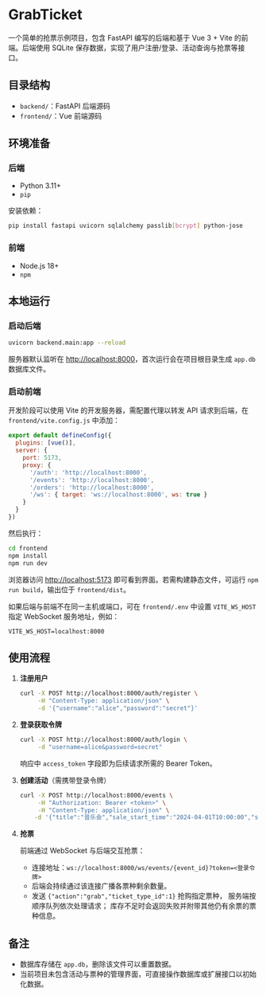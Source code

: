 # GrabTicket

一个简单的抢票示例项目，包含 FastAPI 编写的后端和基于 Vue 3 + Vite 的前端。后端使用 SQLite 保存数据，实现了用户注册/登录、活动查询与抢票等接口。

## 目录结构

- `backend/`：FastAPI 后端源码
- `frontend/`：Vue 前端源码

## 环境准备

### 后端

- Python 3.11+
- `pip`

安装依赖：

```bash
pip install fastapi uvicorn sqlalchemy passlib[bcrypt] python-jose
```

### 前端

- Node.js 18+
- `npm`

## 本地运行

### 启动后端

```bash
uvicorn backend.main:app --reload
```

服务器默认监听在 <http://localhost:8000>，首次运行会在项目根目录生成 `app.db` 数据库文件。

### 启动前端

开发阶段可以使用 Vite 的开发服务器，需配置代理以转发 API 请求到后端，在 `frontend/vite.config.js` 中添加：

```js
export default defineConfig({
  plugins: [vue()],
  server: {
    port: 5173,
    proxy: {
      '/auth': 'http://localhost:8000',
      '/events': 'http://localhost:8000',
      '/orders': 'http://localhost:8000',
      '/ws': { target: 'ws://localhost:8000', ws: true }
    }
  }
})
```

然后执行：

```bash
cd frontend
npm install
npm run dev
```

浏览器访问 <http://localhost:5173> 即可看到界面。若需构建静态文件，可运行 `npm run build`，输出位于 `frontend/dist`。

如果后端与前端不在同一主机或端口，可在 `frontend/.env` 中设置 `VITE_WS_HOST` 指定 WebSocket 服务地址，例如：

```
VITE_WS_HOST=localhost:8000
```

## 使用流程

1. **注册用户**

   ```bash
   curl -X POST http://localhost:8000/auth/register \
        -H "Content-Type: application/json" \
        -d '{"username":"alice","password":"secret"}'
   ```

2. **登录获取令牌**

   ```bash
   curl -X POST http://localhost:8000/auth/login \
        -d "username=alice&password=secret"
   ```

   响应中 `access_token` 字段即为后续请求所需的 Bearer Token。

3. **创建活动**（需携带登录令牌）

   ```bash
   curl -X POST http://localhost:8000/events \
        -H "Authorization: Bearer <token>" \
        -H "Content-Type: application/json" \
       -d '{"title":"音乐会","sale_start_time":"2024-04-01T10:00:00","start_time":"2024-05-01T19:00:00"}'
   ```

4. **抢票**

   前端通过 WebSocket 与后端交互抢票：

   - 连接地址：`ws://localhost:8000/ws/events/{event_id}?token=<登录令牌>`
   - 后端会持续通过该连接广播各票种剩余数量。
   - 发送 `{"action":"grab","ticket_type_id":1}` 抢购指定票种，
     服务端按顺序队列依次处理请求；
     库存不足时会返回失败并附带其他仍有余票的票种信息。

## 备注

- 数据库存储在 `app.db`，删除该文件可以重置数据。
- 当前项目未包含活动与票种的管理界面，可直接操作数据库或扩展接口以初始化数据。

